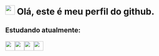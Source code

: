 # <img src="https://thumbs.gfycat.com/HeartfeltLargeBobolink-max-1mb.gif" width="30px" height="30px">  Olá, este é meu perfil do github.
## Estudando atualmente:
### <img src="https://cdn.jsdelivr.net/gh/devicons/devicon/icons/cplusplus/cplusplus-original.svg" width="30px" height="30px"><img src="https://cdn.jsdelivr.net/gh/devicons/devicon/icons/java/java-original.svg" width="30px" height="30px"/><img src="https://cdn.jsdelivr.net/gh/devicons/devicon/icons/ubuntu/ubuntu-plain.svg" width="30px" height="30px"/><img src="https://cdn.jsdelivr.net/gh/devicons/devicon/icons/apache/apache-original-wordmark.svg" width="30px" height="30px"/>



<!--
**lucaspereirasouza/Lucaspereirasouza** is a ✨ _special_ ✨ repository because its `README.md` (this file) appears on your GitHub profile.

Here are some ideas to get you started:

- 🔭 I’m currently working on ...
- 🌱 I’m currently learning ...
- 👯 I’m looking to collaborate on ...
- 🤔 I’m looking for help with ...
- 💬 Ask me about ...
- 📫 How to reach me: ...
- 😄 Pronouns: ...
- ⚡ Fun fact: ...
-->
